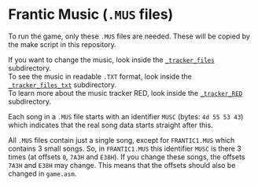 # Frantic Music (`.MUS` files)

To run the game, only these `.MUS` files are needed. These will be copied by the make script in this repository.

If you want to change the music, look inside the [`_tracker_files`](./_tracker_files) subdirectory.  
To see the music in readable `.TXT` format, look inside the [`_tracker_files_txt`](./_tracker_files_txt) subdirectory.  
To learn more about the music tracker RED, look inside the [`_tracker_RED`](./_tracker_RED) subdirectory.

Each song in a `.MUS` file starts with an identifier `MUSC` (bytes: `4d 55 53 43`) which indicates that the real song data starts straight after this. 

All `.MUS` files contain just a single song, except for `FRANTIC1.MUS` which contains 3 small songs. So, in `FRANTIC1.MUS` this identifier `MUSC` is there 3 times (at offsets `0`, `7A3H` and `E38H`). If you change these songs, the offsets `7A3H` and `E38H` may change. This means that the offsets should also be changed in `game.asm`.


